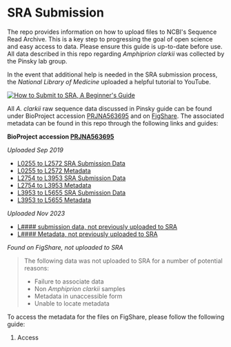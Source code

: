 SRA Submission
==============
The repo provides information on how to upload files to NCBI's Sequence Read Archive. This is a key step to progressing the goal of open science and easy access to data. Please ensure this guide is up-to-date before use. All data described in this repo regarding *Amphiprion clarkii* was collected by the Pinsky lab group.

In the event that additional help is needed in the SRA submission process, the *National Library of Medicine* uploaded a helpful tutorial to YouTube. 

[![How to Submit to SRA, A Beginner's Guide](https://img.youtube.com/vi/PTg9Ru68fc0/hqdefault.jpg)](https://youtu.be/PTg9Ru68fc0)



All *A. clarkii* raw sequence data discussed in Pinsky guide can be found under BioProject accession [PRJNA563695](https://www.ncbi.nlm.nih.gov/bioproject/PRJNA563695) and on [FigShare](https://doi.org/10.6084/m9.figshare.24653490.v1). The associated metadata can be found in this repo through the following links and guides:



**BioProject accession [PRJNA563695](https://www.ncbi.nlm.nih.gov/Traces/study/?acc=SRP220170)**

*Uploaded Sep 2019*
- [L0255 to L2572 SRA Submission Data](https://github.com/pinskylab/SRA-submission/blob/master/amphiprion-clarkii-table1.tsv)
- [L0255 to L2572 Metadata](https://github.com/pinskylab/SRA-submission/blob/master/amphiprion-clarkii-metadata1.tsv)
- [L2754 to L3953 SRA Submission Data](https://github.com/pinskylab/SRA-submission/blob/master/amphiprion-clarkii-table2.tsv)
- [L2754 to L3953 Metadata](https://github.com/pinskylab/SRA-submission/blob/master/amphiprion-clarkii-metadata2.tsv)
- [L3953 to L5655 SRA Submission Data](https://github.com/pinskylab/SRA-submission/blob/master/amphiprion-clarkii-table3.tsv)
- [L3953 to L5655 Metadata](https://github.com/pinskylab/SRA-submission/blob/master/amphiprion-clarkii-metadata3.tsv)

*Uploaded Nov 2023*
- [L#### submission data, not previously uploaded to SRA](https://github.com/pinskylab/SRA-submission/blob/master/SRA_Upload_Nov_2023%20-%20Version%20to%20submit%20to%20SRA.tsv)
- [L#### Metadata, not previously uploaded to SRA](https://github.com/pinskylab/SRA-submission/blob/master/SRA_Upload_Nov_2023%20-%20Metadata.tsv)

*Found on FigShare, not uploaded to SRA*
> The following data was not uploaded to SRA for a number of potential reasons:
  > - Failure to associate data
  > - Non *Amphiprion clarkii* samples
  > - Metadata in unaccessible form
  > - Unable to locate metadata

To access the metadata for the files on FigShare, please follow the following guide:
1. Access 
